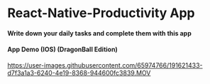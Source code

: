 # React-Native-Productivity App

#### Write down your daily tasks and complete them with this app

#### App Demo (IOS) (DragonBall Edition)


https://user-images.githubusercontent.com/65974766/191621433-d7f3a1a3-6240-4e19-8368-944600fc3839.MOV

